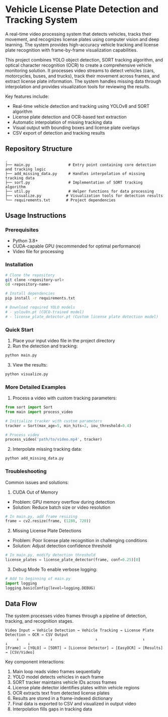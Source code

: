 # Vehicle License Plate Detection and Tracking System

A real-time video processing system that detects vehicles, tracks their movement, and recognizes license plates using computer vision and deep learning. The system provides high-accuracy vehicle tracking and license plate recognition with frame-by-frame visualization capabilities.

This project combines YOLO object detection, SORT tracking algorithm, and optical character recognition (OCR) to create a comprehensive vehicle monitoring solution. It processes video streams to detect vehicles (cars, motorcycles, buses, and trucks), track their movement across frames, and extract license plate information. The system handles missing data through interpolation and provides visualization tools for reviewing the results.

Key features include:
- Real-time vehicle detection and tracking using YOLOv8 and SORT algorithm
- License plate detection and OCR-based text extraction
- Automatic interpolation of missing tracking data
- Visual output with bounding boxes and license plate overlays
- CSV export of detection and tracking results

## Repository Structure
```
.
├── main.py                 # Entry point containing core detection and tracking logic
├── add_missing_data.py     # Handles interpolation of missing tracking data
├── sort.py                 # Implementation of SORT tracking algorithm
├── util.py                 # Helper functions for data processing
├── visualize.py           # Visualization tools for detection results
└── requirements.txt       # Project dependencies
```

## Usage Instructions
### Prerequisites
- Python 3.8+
- CUDA-capable GPU (recommended for optimal performance)
- Video file for processing

### Installation
```bash
# Clone the repository
git clone <repository-url>
cd <repository-name>

# Install dependencies
pip install -r requirements.txt

# Download required YOLO models
# - yolov8n.pt (COCO-trained model)
# - license_plate_detector.pt (Custom license plate detection model)
```

### Quick Start
1. Place your input video file in the project directory
2. Run the detection and tracking:
```python
python main.py
```
3. View the results:
```python
python visualize.py
```

### More Detailed Examples
1. Process a video with custom tracking parameters:
```python
from sort import Sort
from main import process_video

# Initialize tracker with custom parameters
tracker = Sort(max_age=5, min_hits=2, iou_threshold=0.4)

# Process video
process_video('path/to/video.mp4', tracker)
```

2. Interpolate missing tracking data:
```python
python add_missing_data.py
```

### Troubleshooting
Common issues and solutions:

1. CUDA Out of Memory
- Problem: GPU memory overflow during detection
- Solution: Reduce batch size or video resolution
```python
# In main.py, add frame resizing
frame = cv2.resize(frame, (1280, 720))
```

2. Missing License Plate Detections
- Problem: Poor license plate recognition in challenging conditions
- Solution: Adjust detection confidence threshold
```python
# In main.py, modify detection threshold
license_plates = license_plate_detector(frame, conf=0.25)[0]
```

3. Debug Mode
To enable verbose logging:
```python
# Add to beginning of main.py
import logging
logging.basicConfig(level=logging.DEBUG)
```

## Data Flow
The system processes video frames through a pipeline of detection, tracking, and recognition stages.

```ascii
Video Input → Vehicle Detection → Vehicle Tracking → License Plate Detection → OCR → CSV Output
     ↓              ↓                   ↓                    ↓               ↓         ↓
[Frame] → [YOLO] → [SORT] → [License Detector] → [EasyOCR] → [Results] → [CSV/Video]
```

Key component interactions:
1. Main loop reads video frames sequentially
2. YOLO model detects vehicles in each frame
3. SORT tracker maintains vehicle IDs across frames
4. License plate detector identifies plates within vehicle regions
5. OCR extracts text from detected license plates
6. Results are stored in a frame-indexed dictionary
7. Final data is exported to CSV and visualized in output video
8. Interpolation fills gaps in tracking data